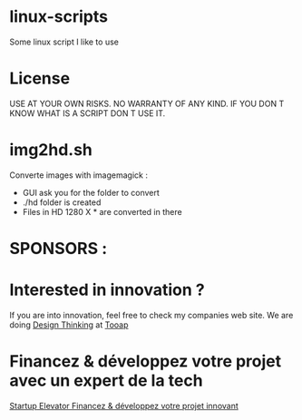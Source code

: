 # linux-scripts
Some linux script I like to use

# License 
USE AT YOUR OWN RISKS.
NO WARRANTY OF ANY KIND.
IF YOU DON T KNOW WHAT IS A SCRIPT DON T USE IT.

# img2hd.sh
Converte images with imagemagick :
- GUI ask you for the folder to convert
- ./hd folder is created
- Files in HD 1280 X * are converted in there
 

# SPONSORS :

# Interested in innovation ?

If you are into innovation, feel free to check my companies web site.
We are doing [Design Thinking](https://tooap.com/)  at [Tooap](https://tooap.com/) 

# Financez & développez votre projet avec un expert de la tech

[Startup Elevator Financez & développez votre projet innovant](https://startup-elevator.com/)

